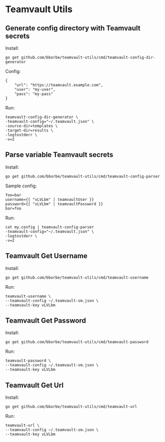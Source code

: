 # Teamvault Utils

## Generate config directory with Teamvault secrets

Install:

```
go get github.com/bborbe/teamvault-utils/cmd/teamvault-config-dir-generator
```

Config:

```
{
    "url": "https://teamvault.example.com",
    "user": "my-user",
    "pass": "my-pass"
}
```

Run:

```
teamvault-config-dir-generator \
-teamvault-config="~/.teamvault.json" \
-source-dir=templates \
-target-dir=results \
-logtostderr \
-v=2
```

## Parse variable Teamvault secrets

Install:

```
go get github.com/bborbe/teamvault-utils/cmd/teamvault-config-parser
```

Sample config:

```
foo=bar
username={{ "vLVLbm" | teamvaultUser }}
password={{ "vLVLbm" | teamvaultPassword }}
bar=foo 
```

Run:

```
cat my.config | teamvault-config-parser
-teamvault-config="~/.teamvault.json" \
-logtostderr \
-v=2
```

## Teamvault Get Username

Install:

```
go get github.com/bborbe/teamvault-utils/cmd/teamvault-username
```

Run:

```
teamvault-username \
--teamvault-config ~/.teamvault-sm.json \
--teamvault-key vLVLbm
```

## Teamvault Get Password

Install:

```
go get github.com/bborbe/teamvault-utils/cmd/teamvault-password
```

Run:

```
teamvault-password \
--teamvault-config ~/.teamvault-sm.json \
--teamvault-key vLVLbm
```

## Teamvault Get Url

Install:

```
go get github.com/bborbe/teamvault-utils/cmd/teamvault-url
```

Run:

```
teamvault-url \
--teamvault-config ~/.teamvault-sm.json \
--teamvault-key vLVLbm
```
